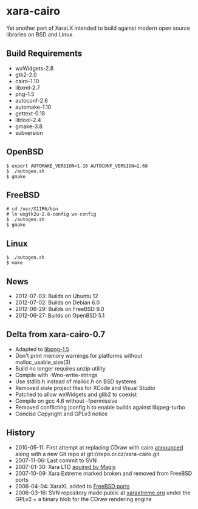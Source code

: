 xara-cairo
==========

Yet another port of XaraLX intended to build against modern open source
libraries on BSD and Linux.

Build Requirements
------------------

* wxWidgets-2.8
* gtk2-2.0
* cairo-1.10
* libxml-2.7
* png-1.5
* autoconf-2.6
* automake-1.10
* gettext-0.18
* libtool-2.4
* gmake-3.8
* subversion

OpenBSD
-------

    $ export AUTOMAKE_VERSION=1.10 AUTOCONF_VERSION=2.68
    $ ./autogen.sh
    $ gmake

FreeBSD
-------

    # cd /usr/X11R6/bin
    # ln wxgtk2u-2.8-config wx-config
    $ ./autogen.sh
    $ gmake

Linux
-----

    $ ./autogen.sh
    $ make

News
----

- 2012-07-03: Builds on Ubuntu 12
- 2012-07-02: Builds on Debian 6.0
- 2012-06-29: Builds on FreeBSD 9.0
- 2012-06-27: Builds on OpenBSD 5.1

Delta from xara-cairo-0.7
-------------------------

- Adapted to [libpng-1.5](http://www.libpng.org/pub/png/libpng-manual.txt)
- Don't print memory warnings for platforms without malloc_usable_size(3)
- Build no longer requires unzip utility
- Compile with -Wno-write-strings 
- Use stdlib.h instead of malloc.h on BSD systems
- Removed stale project files for XCode and Visual Studio
- Patched to allow wxWidgets and glib2 to coexist
- Compile on gcc 4.6 without -fpermissive
- Removed conflicting jconfig.h to enable builds against libjpeg-turbo
- Concise Copyright and GPLv3 notice

History
-------

- 2010-05-11: First attempt at replacing CDraw with cairo [announced](http://lists.cairographics.org/archives/cairo/2010-May/019862.html) along with a new Git repo at git://repo.or.cz/xara-cairo.git
- 2007-11-06: Last commit to SVN
- 2007-01-30: Xara LTD [aquired by Magix](http://www.talkgraphics.com/showthread.php?25654-Xara-acquired-by-MAGIX)
- 2007-10-09: Xara Extreme marked broken and removed from FreeBSD ports
- 2006-04-04: XaraXL added to [FreeBSD ports](http://www.freebsdsoftware.org/graphics/xaralx.html)
- 2006-03-16: SVN repository made public at
  [xaraxtreme.org](http://www.xaraxtreme.org/) under the GPLv2 + a binary blob for the CDraw rendering engine


[malloc]: http://stackoverflow.com/questions/3886539/how-to-find-how-much-space-is-allocated-by-a-call-to-malloc
[malloc_usable_size]: http://readlist.com/lists/netbsd.org/current-users/3/17022.html
